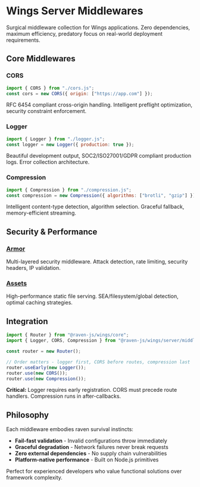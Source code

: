 # Wings Server Middlewares

Surgical middleware collection for Wings applications. Zero dependencies, maximum efficiency, predatory focus on real-world deployment requirements.

## Core Middlewares

### CORS

```javascript
import { CORS } from "./cors.js";
const cors = new CORS({ origin: ["https://app.com"] });
```

RFC 6454 compliant cross-origin handling. Intelligent preflight optimization, security constraint enforcement.

### Logger

```javascript
import { Logger } from "./logger.js";
const logger = new Logger({ production: true });
```

Beautiful development output, SOC2/ISO27001/GDPR compliant production logs. Error collection architecture.

### Compression

```javascript
import { Compression } from "./compression.js";
const compression = new Compression({ algorithms: ["brotli", "gzip"] });
```

Intelligent content-type detection, algorithm selection. Graceful fallback, memory-efficient streaming.

## Security & Performance

### [Armor](./armor/)

Multi-layered security middleware. Attack detection, rate limiting, security headers, IP validation.

### [Assets](./assets/)

High-performance static file serving. SEA/filesystem/global detection, optimal caching strategies.

## Integration

```javascript
import { Router } from "@raven-js/wings/core";
import { Logger, CORS, Compression } from "@raven-js/wings/server/middlewares";

const router = new Router();

// Order matters - logger first, CORS before routes, compression last
router.useEarly(new Logger());
router.use(new CORS());
router.use(new Compression());
```

**Critical:** Logger requires early registration. CORS must precede route handlers. Compression runs in after-callbacks.

## Philosophy

Each middleware embodies raven survival instincts:

- **Fail-fast validation** - Invalid configurations throw immediately
- **Graceful degradation** - Network failures never break requests
- **Zero external dependencies** - No supply chain vulnerabilities
- **Platform-native performance** - Built on Node.js primitives

Perfect for experienced developers who value functional solutions over framework complexity.

